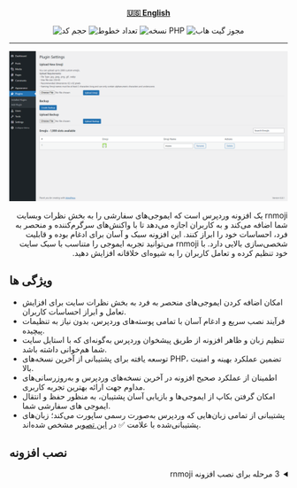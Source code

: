 <div align="center">

[**🇺🇸 English**](../../README.md)

![حجم کد](https://img.shields.io/github/languages/code-size/robonamari/rnmoji?style=flat)
![تعداد خطوط](https://tokei.rs/b1/github/robonamari/rnmoji?style=flat)
![نسخه PHP](https://img.shields.io/badge/php-%5E8.1-blue)
![مجوز گیت هاب](https://img.shields.io/github/license/robonamari/rnmoji)

---

![بنر](/.github/banner.png)

</div>

<p dir="rtl">
rnmoji یک افزونه وردپرس است که ایموجی‌های سفارشی را به بخش نظرات وبسایت شما
  اضافه می‌کند و به کاربران اجازه می‌دهد تا با واکنش‌های سرگرم‌کننده و منحصر به
  فرد، احساسات خود را ابراز کنند. این افزونه سبک و آسان برای ادغام بوده و قابلیت
  شخصی‌سازی بالایی دارد. با rnmoji می‌توانید تجربه ایموجی را متناسب با سبک سایت
  خود تنظیم کرده و تعامل کاربران را به شیوه‌ای خلاقانه افزایش دهید.

## ویژگی ها

- امکان اضافه کردن ایموجی‌های منحصر به فرد به بخش نظرات سایت برای افزایش تعامل و ابراز احساسات کاربران.
- فرآیند نصب سریع و ادغام آسان با تمامی پوسته‌های وردپرس، بدون نیاز به تنظیمات پیچیده.
- تنظیم زبان و ظاهر افزونه از طریق پیشخوان وردپرس به‌گونه‌ای که با استایل سایت شما هم‌خوانی داشته باشد.
- توسعه یافته برای پشتیبانی از آخرین نسخه‌های PHP، تضمین عملکرد بهینه و امنیت بالا.
- اطمینان از عملکرد صحیح افزونه در آخرین نسخه‌های وردپرس و به‌روزرسانی‌های مداوم جهت ارائه بهترین تجربه کاربری.
- امکان گرفتن بکاپ از ایموجی‌ها و بازیابی آسان پشتیبان، به منظور حفظ و انتقال ایموجی های سفارشی شما.
- پشتیبانی از تمامی زبان‌هایی که وردپرس به‌صورت رسمی ساپورت می‌کند؛ زبان‌های پشتیبانی‌شده با علامت ✅ در [این تصویر](/.github/translate-wordpress-org-2025-05-24.png) مشخص شده‌اند.

## نصب افزونه

<details>
<summary dir="rtl">3 مرحله برای نصب افزونه rnmoji</summary>

### 1. دریافت فایل‌های افزونه

برای دانلود آخرین نسخه افزونه، به صفحه انتشارهای GitHub مراجعه کنید:
🔗 [GitHub Releases](https://github.com/robonamari/rnmoji/releases)

### 2. آپلود در وردپرس و اجرا

وارد پیشخوان وردپرس شوید و از مسیر
افزونه‌ها » افزودن افزونه » بارگذاری افزونه
فایل ZIP افزونه را انتخاب و بارگذاری کنید، سپس آن را نصب و فعال کنید.

### انجام شد!

افزونه شما باید به طور کامل تنظیم شده و آماده اجرا باشد!

</details>
</p>
